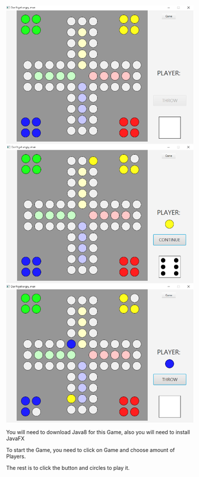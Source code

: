 ![Image 1](https://github.com/MladenMarkovic90/Don-t-get-angry--man/blob/master/Screenshot/SS1.png)
![Image 2](https://github.com/MladenMarkovic90/Don-t-get-angry--man/blob/master/Screenshot/SS2.png)
![Image 3](https://github.com/MladenMarkovic90/Don-t-get-angry--man/blob/master/Screenshot/SS3.png)

You will need to download Java8 for this Game, also you will need to install JavaFX

To start the Game, you need to click on Game and choose amount of Players.

The rest is to click the button and circles to play it.
